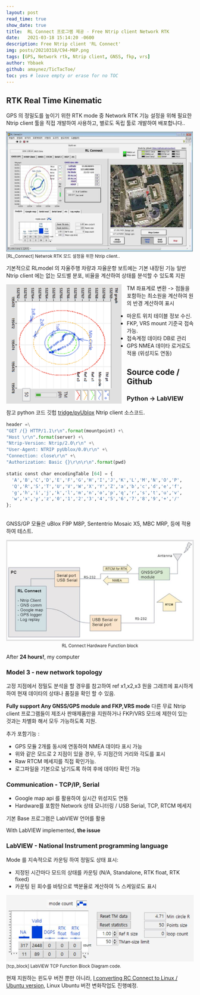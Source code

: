 ```yaml
---
layout: post
read_time: true
show_date: true
title:  RL Connect 프로그램 제공 - Free Ntrip client Network RTK
date:   2021-03-18 15:14:20 -0600
description: Free Ntrip client 'RL Connect'
img: posts/20210318/C94-M8P.png
tags: [GPS, Network rtk, Ntrip client, GNSS, fkp, vrs]
author: Ybbaek
github: amaynez/TicTacToe/
toc: yes # leave empty or erase for no TOC
---
```


## RTK Real Time Kinematic
GPS 의 정밀도를 높이기 위한 RTK mode 중 Network RTK 기능 설정을 위해 필요한 Ntrip client 툴을 직접 개발하여 사용하고, 별로도 독립 툴로 개발하여 배포합니다..

![RL_Connect](./assets/img/posts/20210318/RL_Connect.jpg)
<small>[RL_Connect] Netwrok RTK 모드 설정을 위한 Ntrip client..</small>

기본적으로 RLmodel 의 자율주행 차량과 자율운항 보트에는 기본 내장된 기능
일반 Ntrip client 에는 없는 모드별 분포, 비율을 계산하여 상태를 분석할 수 있도록 지원

<center><img style="float: left;margin-right: 1em;" src='./assets/img/posts/20210318/tm_circle.png' width="310" height="320"></center>

TM 좌표계로 변환 -> 점들을 포함하는 최소원을 계산하여 원의 반경 계산하여 표시

<ul><li>마운트 위치 테이블 정보 수신.</li><li>FKP, VRS mount 기준국 접속 가능.</li><li>접속계정 데이타 DB로 관리</li><li>GPS NMEA 데이타 로거로도 적용 (위성지도 연동) </li></ul>

## Source code / Github
### Python -> LabVIEW

 참고 python 코드 깃헙 <a href="https://github.com/tridge/pyUblox/blob/master/ntrip.py">tridge/pyUblox</a> Ntrip client 소스코드. 

```python
header =\
"GET /{} HTTP/1.1\r\n".format(mountpoint) +\
"Host \r\n".format(server) +\
"Ntrip-Version: Ntrip/2.0\r\n" +\
"User-Agent: NTRIP pyUblox/0.0\r\n" +\
"Connection: close\r\n" +\
"Authorization: Basic {}\r\n\r\n".format(pwd)
```
```python
static const char encodingTable [64] = {
  'A','B','C','D','E','F','G','H','I','J','K','L','M','N','O','P',
  'Q','R','S','T','U','V','W','X','Y','Z','a','b','c','d','e','f',
  'g','h','i','j','k','l','m','n','o','p','q','r','s','t','u','v',
  'w','x','y','z','0','1','2','3','4','5','6','7','8','9','+','/'
};
```
<br>GNSS/GP 모듈은 uBlox F9P M8P, Sententrio Mosaic X5, MBC MRP, 등에 적용하여 테스트.

<center><img src='./assets/img/posts/20210318/hw_block.jpg' width="540">
<small>RL Connect Hardware Function block</small></center>

After **24 hours!**, my computer 
<a name='Model3'></a>
### Model 3 - new network topology

고정 지점에서 정밀도 분석을 할 경우를 참고하여 ref x1,x2,x3 원을 그래프에 표시하게 하여 현재 데이타의 상태나 품질을 확인 할 수 있음.

**Fully support Any GNSS/GPS module and FKP,VRS mode** 다른 무료 Ntrip client 프로그램들이 제조사 판매제품만을 지원하거나 FKP/VRS 모드에 제한이 있는 것과는 차별화 해서 모두 가능하도록 지원.

추가 포함기능 :
- GPS 모듈 2개를 동시에 연동하여 NMEA 데이타 표시 가능
- 위와 같은 모드로 2 지점이 있을 경우, 두 지점간의 거리와 각도를 표시
- Raw RTCM 메세지를 직접 확인가능.
- 로그파일을 기본으로 남기도록 하여 후에 데이타 확인 가능

<a name='Communication'></a>
### Communication - TCP/IP, Serial

- Google map api 를 활용하여 실시간 위성지도 연동
- Hardware를 포함한 Network 상태 모니터링 / USB Serial, TCP, RTCM 메세지

기본 Base 프로그램은 LabVIEW 언어를 활용

With LabVIEW implemented, **the issue**
<a name='LabVIEW'></a>
### LabVIEW - National Instrument programming language

Mode 를 지속적으로 카운팅 하여 정밀도 상태 표시:
- 지정된 시간마다 모드의 상태를 카운팅 (N/A, Standalone, RTK float, RTK fixed)
- 카운팅 된 회수를 바탕으로 백분율로 계산하여 % 스케일로도 표시 

![tcp_block](./assets/img/posts/20210318/statistics.jpg)
<small>[tcp_block] LabVIEW TCP Function Block Diagram code.</small>

현재 지원하는 윈도우 버전 뿐만 아니라, [I converting RC Connect to Linux / Ubuntu version](https://github.com/yunbum/NtripClient), Linux Ubuntu 버전 변화작업도 진행예정. 

